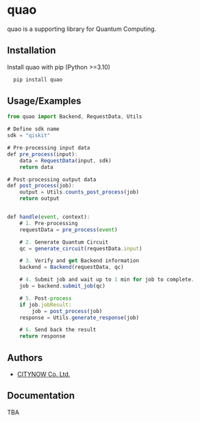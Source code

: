 
# quao 

quao is a supporting library for Quantum Computing.



## Installation

Install quao with pip (Python >=3.10)

```bash
  pip install quao
```
    
## Usage/Examples

```javascript
from quao import Backend, RequestData, Utils

# Define sdk name
sdk = "qiskit"

# Pre-processing input data
def pre_process(input):
    data = RequestData(input, sdk)
    return data

# Post-processing output data
def post_process(job):
    output = Utils.counts_post_process(job)
    return output


def handle(event, context):
    # 1. Pre-processing
    requestData = pre_process(event)

    # 2. Generate Quantum Circuit
    qc = generate_circuit(requestData.input)

    # 3. Verify and get Backend information
    backend = Backend(requestData, qc)

    # 4. Submit job and wait up to 1 min for job to complete.
    job = backend.submit_job(qc)

    # 5. Post-process
    if job.jobResult:
        job = post_process(job)
    response = Utils.generate_response(job)

    # 6. Send back the result
    return response
```


## Authors

- [CITYNOW Co. Ltd.](https://citynow.vn/)


## Documentation

TBA

